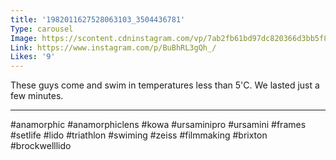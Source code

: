 ```yaml
---
title: '1982011627528063103_3504436781'
Type: carousel
Image: https://scontent.cdninstagram.com/vp/7ab2fb61bd97dc820366d3bb5f86ab4d/5CF50973/t51.2885-15/sh0.08/e35/s640x640/51985938_572396146559944_6436699097726480995_n.jpg?_nc_ht=scontent.cdninstagram.com
Link: https://www.instagram.com/p/BuBhRL3gQh_/
Likes: '9'
---
```


These guys come and swim in temperatures less than 5'C. We lasted just a few minutes. 
_________________________
#anamorphic #anamorphiclens #kowa #ursaminipro #ursamini #frames #setlife #lido #triathlon #swiming #zeiss #filmmaking #brixton #brockwelllido